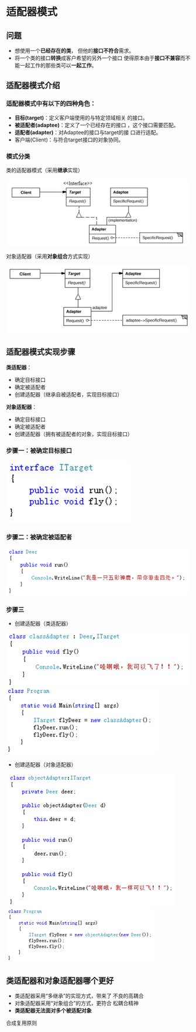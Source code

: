 # 适配器模式

## 问题

- 想使用一个**已经存在的类**， 但他的**接口不符合**需求。
- 将一个类的接口**转换**成客户希望的另外一个接口 使得原本由于**接口不兼容**而不能一起工作的那些类可以**一起工作**。

## 适配器模式介绍

### 适配器模式中有以下的四种角色：

- **目标(target)**：定义客户端使用的与特定领域相关 的接口。
- **被适配者(adaptee)**：定义了一个已经存在的接口 ，这个接口需要匹配。
- **适配者(adapter)**：对Adaptee的接口与target的接 口进行适配。
- 客户端(Client)：与符合target接口的对象协同。

### 模式分类

类的适配器模式（采用**继承**实现）

![success](../images/adapter/success.png)

对象适配器（采用**对象组合**方式实现）

![combine](../images/adapter/combine.png)

## 适配器模式实现步骤

**类适配器**：
-  确定目标接口
-  确定被适配者
-  创建适配器（继承自被适配者，实现目标接口） 

**对象适配器**：
 - 确定目标接口
 - 确定被适配者
 - 创建适配器（拥有被适配者的对象，实现目标接口）

### 步骤一：被确定目标接口

![step1](../images/adapter/step1.png)

### 步骤二：被确定被适配者

![step2](../images/adapter/step2.png)

### 步骤三

- 创建适配器（类适配器）

![step3_1](../images/adapter/step3_1.png)
![step3_2](../images/adapter/step3_2.png)

- 创建适配器（对象适配器）

![step3_3](../images/adapter/step3_3.png)
![step3_4](../images/adapter/step3_4.png)

## 类适配器和对象适配器哪个更好 

- 类适配器采用“多继承”的实现方式，带来了 不良的高耦合
- 对象适配器采用“对象组合”的方式，更符合 松耦合精神
- **类适配器无法面对多个被适配对象**

合成复用原则